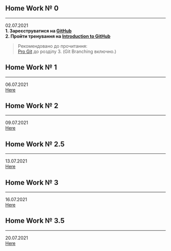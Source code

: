 ## Home Work № 0
---
02.07.2021  
**1. Зареєструватися на [GitHub](https://github.com/)**  
**2. Пройти тренування на [Introduction to GitHub](https://lab.github.com/)**  
>Рекомендовано до прочитання:  
[Pro Git](https://git-scm.com/book/en/v2) до розділу 3. (Git Branching включно.)  
  
## Home Work № 1
---
06.07.2021  
[Here](./HW1)  
  
## Home Work № 2
---
09.07.2021  
[Here](https://github.com/Yevhen-Morhunov/KnowledgeSharing)  
  
## Home Work № 2.5
---  
13.07.2021  
[Here](./HW2_5)  
  
## Home Work № 3
---  
16.07.2021  
[Here](./HW3)  
  
## Home Work № 3.5
---  
20.07.2021  
[Here](./HW3_5)